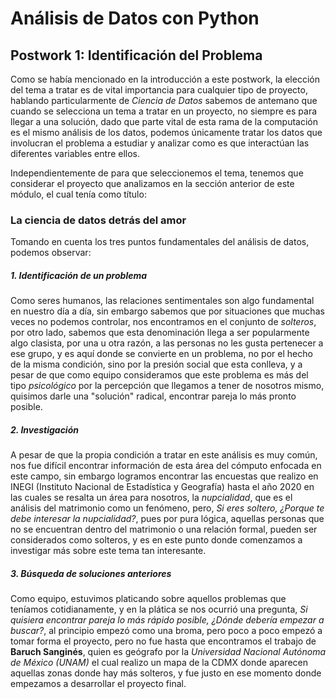 # Análisis de Datos con Python

## Postwork 1: Identificación del Problema

Como se había mencionado en la introducción a este postwork, la elección del tema a tratar es de vital importancia para cualquier tipo de proyecto, hablando particularmente de *Ciencia de Datos* sabemos de antemano que cuando se selecciona un tema a tratar en un proyecto, no siempre es para llegar a una solución, dado que parte vital de esta rama de la computación es el mismo análisis de los datos, podemos únicamente tratar los datos que involucran el problema a estudiar y analizar como es que interactúan las diferentes variables entre ellos.

Independientemente de para que seleccionemos el tema, tenemos que considerar el proyecto que analizamos en la sección anterior de este módulo, el cual tenía como título:

### La ciencia de datos detrás del amor

Tomando en cuenta los tres puntos fundamentales del análisis de datos, podemos observar:

##### 1. Identificación de un problema 
Como seres humanos, las relaciones sentimentales son algo fundamental en nuestro día a día, sin embargo sabemos que por situaciones que muchas veces no podemos controlar, nos encontramos en el conjunto de *solteros*, por otro lado, sabemos que esta denominación llega a ser popularmente algo clasista, por una u otra razón, a las personas no les gusta pertenecer a ese grupo, y es aquí donde se convierte en un problema, no por el hecho de la misma condición, sino por la presión social que esta conlleva, y a pesar de que como equipo consideramos que este problema es más del tipo *psicológico* por la percepción que llegamos a tener de nosotros mismo, quisimos darle una "solución" radical, encontrar pareja lo más pronto posible.
##### 2. Investigación 
A pesar de que la propia condición a tratar en este análisis es muy común, nos fue difícil encontrar información de esta área del cómputo enfocada en este campo, sin embargo logramos encontrar las encuestas que realizo en INEGI (Instituto Nacional de Estadística y Geografía) hasta el año 2020 en las cuales se resalta un área para nosotros, la *nupcialidad*, que es el análisis del matrimonio como un fenómeno, pero, *Si eres soltero, ¿Porque te debe interesar la nupcialidad?*, pues por pura lógica, aquellas personas que no se encuentran dentro del matrimonio o una relación formal, pueden ser considerados como solteros, y es en este punto donde comenzamos a investigar más sobre este tema tan interesante.
##### 3. Búsqueda de soluciones anteriores 
Como equipo, estuvimos platicando sobre aquellos problemas que teníamos cotidianamente, y en la plática se nos ocurrió una pregunta, *Si quisiera encontrar pareja lo más rápido posible, ¿Dónde debería empezar a buscar?*, al principio empezó como una broma, pero poco a poco empezó a tomar forma el proyecto, pero no fue hasta que encontramos el trabajo de **Baruch Sanginés**, quien es geógrafo por la *Universidad Nacional Autónoma de México (UNAM)* el cual realizo un mapa de la CDMX donde aparecen aquellas zonas donde hay más solteros, y fue justo en ese momento donde empezamos a desarrollar el proyecto final.
